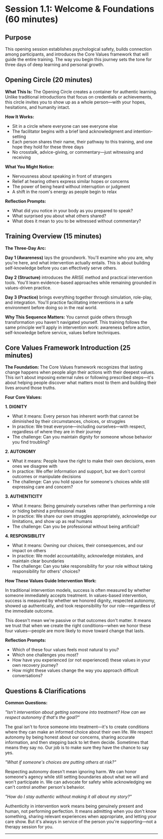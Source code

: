 # Session 1.1: Welcome & Foundations (60 minutes)

## Purpose

This opening session establishes psychological safety, builds connection among participants, and introduces the Core Values framework that will guide the entire training. The way you begin this journey sets the tone for three days of deep learning and personal growth.

## Opening Circle (20 minutes)

**What This Is:**
The Opening Circle creates a container for authentic learning. Unlike traditional introductions that focus on credentials or achievements, this circle invites you to show up as a whole person—with your hopes, hesitations, and humanity intact.

**How It Works:**
- Sit in a circle where everyone can see everyone else
- The facilitator begins with a brief land acknowledgment and intention-setting
- Each person shares their name, their pathway to this training, and one hope they hold for these three days
- No crosstalk, advice-giving, or commentary—just witnessing and receiving

**What You Might Notice:**
- Nervousness about speaking in front of strangers
- Relief at hearing others express similar hopes or concerns
- The power of being heard without interruption or judgment
- A shift in the room's energy as people begin to relax

**Reflection Prompts:**
- What did you notice in your body as you prepared to speak?
- What surprised you about what others shared?
- What does it mean to you to be witnessed without commentary?

## Training Overview (15 minutes)

**The Three-Day Arc:**

**Day 1 (Awareness)** lays the groundwork. You'll examine who you are, why you're here, and what intervention actually entails. This is about building self-knowledge before you can effectively serve others.

**Day 2 (Structure)** introduces the ARISE method and practical intervention tools. You'll learn evidence-based approaches while remaining grounded in values-driven practice.

**Day 3 (Practice)** brings everything together through simulation, role-play, and integration. You'll practice facilitating interventions in a safe environment before doing so in the real world.

**Why This Sequence Matters:**
You cannot guide others through transformation you haven't navigated yourself. This training follows the same principle we'll apply in intervention work: awareness before action, self-knowledge before service, values before techniques.

## Core Values Framework Introduction (25 minutes)

**The Foundation:**
The Core Values framework recognizes that lasting change happens when people align their actions with their deepest values. This isn't about imposing external rules or following prescribed steps—it's about helping people discover what matters most to them and building their lives around those truths.

**Four Core Values:**

**1. DIGNITY**
- What it means: Every person has inherent worth that cannot be diminished by their circumstances, choices, or struggles
- In practice: We treat everyone—including ourselves—with respect, regardless of where they are in their journey
- The challenge: Can you maintain dignity for someone whose behavior you find troubling?

**2. AUTONOMY**
- What it means: People have the right to make their own decisions, even ones we disagree with
- In practice: We offer information and support, but we don't control outcomes or manipulate decisions
- The challenge: Can you hold space for someone's choices while still expressing care and concern?

**3. AUTHENTICITY**
- What it means: Being genuinely ourselves rather than performing a role or hiding behind a professional mask
- In practice: We share our own struggles appropriately, acknowledge our limitations, and show up as real humans
- The challenge: Can you be professional without being artificial?

**4. RESPONSIBILITY**
- What it means: Owning our choices, their consequences, and our impact on others
- In practice: We model accountability, acknowledge mistakes, and maintain clear boundaries
- The challenge: Can you take responsibility for your role without taking responsibility for others' choices?

**How These Values Guide Intervention Work:**

In traditional intervention models, success is often measured by whether someone immediately accepts treatment. In values-based intervention, success is measured by whether we honored dignity, respected autonomy, showed up authentically, and took responsibility for our role—regardless of the immediate outcome.

This doesn't mean we're passive or that outcomes don't matter. It means we trust that when we create the right conditions—when we honor these four values—people are more likely to move toward change that lasts.

**Reflection Prompts:**
- Which of these four values feels most natural to you?
- Which one challenges you most?
- How have you experienced (or not experienced) these values in your own recovery journey?
- How might these values change the way you approach difficult conversations?

## Questions & Clarifications

**Common Questions:**

*"Isn't intervention about getting someone into treatment? How can we respect autonomy if that's the goal?"*

The goal isn't to force someone into treatment—it's to create conditions where they can make an informed choice about their own life. We respect autonomy by being honest about our concerns, sharing accurate information, and then stepping back to let them decide. Sometimes that means they say no. Our job is to make sure they have the chance to say yes.

*"What if someone's choices are putting others at risk?"*

Respecting autonomy doesn't mean ignoring harm. We can honor someone's agency while still setting boundaries about what we will and won't participate in. We can advocate for safety while acknowledging we can't control another person's behavior.

*"How do I stay authentic without making it all about my story?"*

Authenticity in intervention work means being genuinely present and human, not performing perfection. It means admitting when you don't know something, sharing relevant experiences when appropriate, and letting your care show. But it's always in service of the person you're supporting—not a therapy session for you.

---

